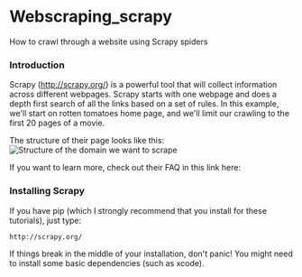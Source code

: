 Webscraping_scrapy
==========

How to crawl through a website using Scrapy spiders

<h3> Introduction </h3>

Scrapy (http://scrapy.org/) is a powerful tool that will collect information across different webpages. Scrapy starts with one webpage and does a depth first search of all the links based on a set of rules. In this example, we'll start on rotten tomatoes home page, and we'll limit our crawling to the first 20 pages of a movie. 

The structure of their page looks like this:
![Structure of the domain we want to scrape](https://github.com/theleastinterestingcoder/Webscraping_scrapy/blob/master/resources/outline.jpg)


If you want to learn more, check out their FAQ in this link here: 

<h3> Installing Scrapy </h3>

If you have pip (which I strongly recommend that you install for these tutorials), just type:

```
http://scrapy.org/
```

If things break in the middle of your installation, don't panic! You might need to install some basic dependencies (such as xcode). 


